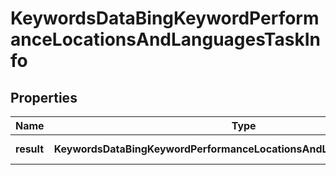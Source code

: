 # KeywordsDataBingKeywordPerformanceLocationsAndLanguagesTaskInfo

## Properties

| Name | Type | Description | Notes |
|------------ | ------------- | ------------- | -------------|
**result** | **KeywordsDataBingKeywordPerformanceLocationsAndLanguagesResultInfo[]** | array of results |[optional]|
